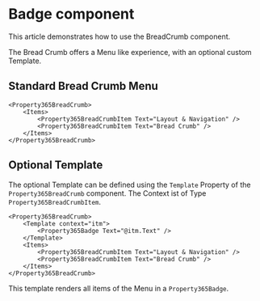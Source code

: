 # Badge component
This article demonstrates how to use the BreadCrumb component. 

The Bread Crumb offers a Menu like experience, with an optional custom Template.

## Standard Bread Crumb Menu
```
<Property365BreadCrumb>
    <Items>
        <Property365BreadCrumbItem Text="Layout & Navigation" />
        <Property365BreadCrumbItem Text="Bread Crumb" />
    </Items>
</Property365BreadCrumb>
```

## Optional Template
The optional Template can be defined using the `Template` Property of the `Property365BreadCrumb` component.
The Context ist of Type `Property365BreadCrumbItem`.
```
<Property365BreadCrumb>
    <Template context="itm">
        <Property365Badge Text="@itm.Text" />
    </Template>
    <Items>
        <Property365BreadCrumbItem Text="Layout & Navigation" />
        <Property365BreadCrumbItem Text="Bread Crumb" />
    </Items>
</Property365BreadCrumb>
```
This template renders all items of the Menu in a `Property365Badge`.